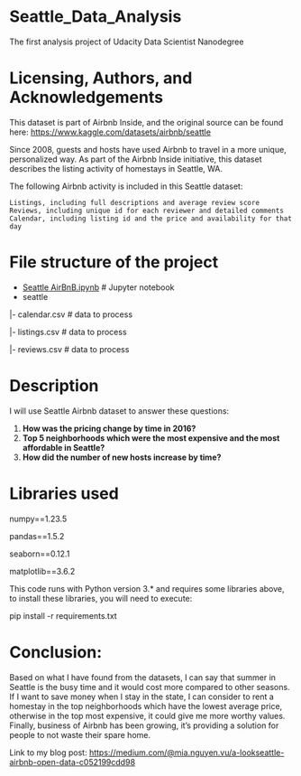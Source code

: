 # Seattle_Data_Analysis

The first analysis project of Udacity Data Scientist Nanodegree

# Licensing, Authors, and Acknowledgements

This dataset is part of Airbnb Inside, and the original source can be found here: https://www.kaggle.com/datasets/airbnb/seattle

Since 2008, guests and hosts have used Airbnb to travel in a more unique, personalized way. As part of the Airbnb Inside initiative, this dataset describes the listing activity of homestays in Seattle, WA.

The following Airbnb activity is included in this Seattle dataset:

    Listings, including full descriptions and average review score
    Reviews, including unique id for each reviewer and detailed comments
    Calendar, including listing id and the price and availability for that day

# File structure of the project

* [Seattle AirBnB.ipynb](https://github.com/happyPrince169/Seattle_Data_Analysis/blob/main/Seattle%20AirBnB.ipynb "Seattle AirBnB.ipynb") # Jupyter notebook
* seattle

|- calendar.csv # data to process

|- listings.csv # data to process

|- reviews.csv # data to process

# Description

I will use Seattle Airbnb dataset to answer these questions:

1. **How was the pricing change by time in 2016?**
2. **Top 5 neighborhoods which were the most expensive and the most affordable in Seattle?**
3. **How did the number of new hosts increase by time?**

# Libraries used

numpy==1.23.5


pandas==1.5.2


seaborn==0.12.1


matplotlib==3.6.2


This code runs with Python version 3.* and requires some libraries above, to install these libraries, you will need to execute:

pip install -r requirements.txt

# Conclusion:

Based on what I have found from the datasets, I can say that summer in Seattle is the busy time and it would cost more compared to other seasons. If I want to save money when I stay in the state, I can consider to rent a homestay in the top neighborhoods which have the lowest average price, otherwise in the top most expensive, it could give me more worthy values. Finally, business of Airbnb has been growing, it’s providing a solution for people to not waste their spare home.

Link to my blog post:
https://medium.com/@mia.nguyen.vu/a-lookseattle-airbnb-open-data-c052199cdd98
